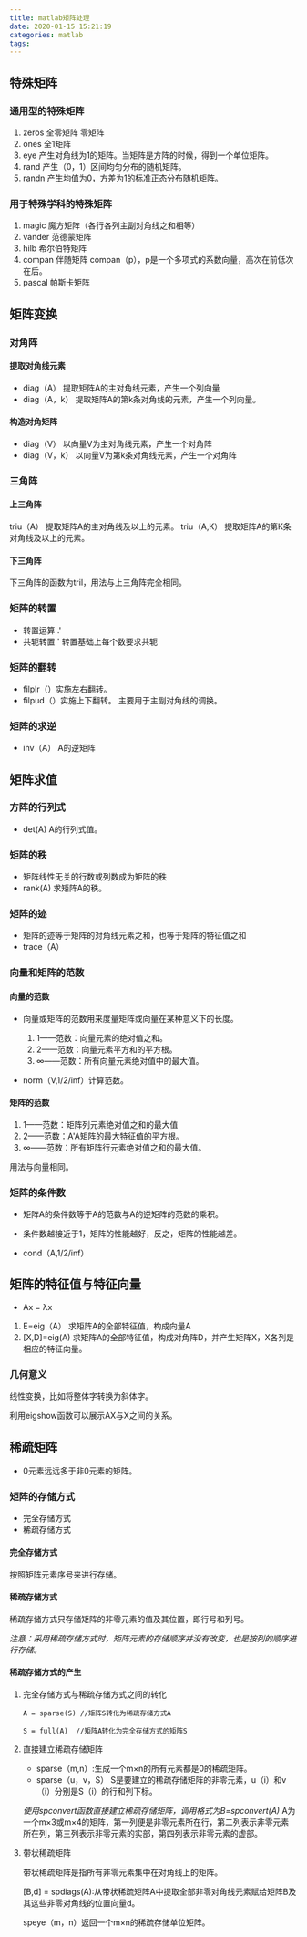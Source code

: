 ```yaml
---
title: matlab矩阵处理
date: 2020-01-15 15:21:19
categories: matlab
tags:
---
```


## 特殊矩阵

### 通用型的特殊矩阵

1. zeros 全零矩阵 零矩阵
2. ones 全1矩阵
3. eye 产生对角线为1的矩阵。当矩阵是方阵的时候，得到一个单位矩阵。
4. rand 产生（0，1）区间均匀分布的随机矩阵。
5. randn 产生均值为0，方差为1的标准正态分布随机矩阵。

### 用于特殊学科的特殊矩阵

1. magic 魔方矩阵（各行各列主副对角线之和相等）
2. vander 范德蒙矩阵
3. hilb 希尔伯特矩阵
4. compan 伴随矩阵 compan（p），p是一个多项式的系数向量，高次在前低次在后。
5. pascal 帕斯卡矩阵

## 矩阵变换

### 对角阵

#### 提取对角线元素

- diag（A） 提取矩阵A的主对角线元素，产生一个列向量
- diag（A，k） 提取矩阵A的第k条对角线的元素，产生一个列向量。

#### 构造对角矩阵

- diag（V） 以向量V为主对角线元素，产生一个对角阵
- diag（V，k） 以向量V为第k条对角线元素，产生一个对角阵

### 三角阵

#### 上三角阵

triu（A） 提取矩阵A的主对角线及以上的元素。
triu（A,K） 提取矩阵A的第K条对角线及以上的元素。

#### 下三角阵

下三角阵的函数为tril，用法与上三角阵完全相同。

### 矩阵的转置

- 转置运算 .'
- 共轭转置 '  转置基础上每个数要求共轭

### 矩阵的翻转

- filplr（）实施左右翻转。
- filpud（）实施上下翻转。
主要用于主副对角线的调换。

### 矩阵的求逆

- inv（A） A的逆矩阵

## 矩阵求值

### 方阵的行列式

- det(A) A的行列式值。

### 矩阵的秩

- 矩阵线性无关的行数或列数成为矩阵的秩
- rank(A) 求矩阵A的秩。

### 矩阵的迹

- 矩阵的迹等于矩阵的对角线元素之和，也等于矩阵的特征值之和
- trace（A）

### 向量和矩阵的范数

#### 向量的范数

- 向量或矩阵的范数用来度量矩阵或向量在某种意义下的长度。
    1. 1——范数：向量元素的绝对值之和。
    2. 2——范数：向量元素平方和的平方根。
    3. ∞——范数：所有向量元素绝对值中的最大值。

- norm（V,1/2/inf）计算范数。

#### 矩阵的范数

1. 1——范数：矩阵列元素绝对值之和的最大值
2. 2——范数：A'A矩阵的最大特征值的平方根。
3. ∞——范数：所有矩阵行元素绝对值之和的最大值。

用法与向量相同。

### 矩阵的条件数

- 矩阵A的条件数等于A的范数与A的逆矩阵的范数的乘积。
- 条件数越接近于1，矩阵的性能越好，反之，矩阵的性能越差。

- cond（A,1/2/inf）

## 矩阵的特征值与特征向量

- Ax = λx

1. E=eig（A） 求矩阵A的全部特征值，构成向量A
2. [X,D]=eig(A)  求矩阵A的全部特征值，构成对角阵D，并产生矩阵X，X各列是相应的特征向量。

### 几何意义

线性变换，比如将整体字转换为斜体字。

利用eigshow函数可以展示AX与X之间的关系。

## 稀疏矩阵

- 0元素远远多于非0元素的矩阵。

### 矩阵的存储方式

- 完全存储方式
- 稀疏存储方式

#### 完全存储方式

按照矩阵元素序号来进行存储。

#### 稀疏存储方式

稀疏存储方式只存储矩阵的非零元素的值及其位置，即行号和列号。

*注意：采用稀疏存储方式时，矩阵元素的存储顺序并没有改变，也是按列的顺序进行存储。*

#### 稀疏存储方式的产生

1. 完全存储方式与稀疏存储方式之间的转化
    
    `A = sparse(S) //矩阵S转化为稀疏存储方式A`

    `S = full(A)  //矩阵A转化为完全存储方式的矩阵S`

2. 直接建立稀疏存储矩阵

    - sparse（m,n）:生成一个m×n的所有元素都是0的稀疏矩阵。
    - sparse（u，v，S） S是要建立的稀疏存储矩阵的非零元素，u（i）和v（i）分别是S（i）的行和列下标。

    *使用spconvert函数直接建立稀疏存储矩阵，调用格式为B=spconvert(A)*
    A为一个m×3或m×4的矩阵，第一列便是非零元素所在行，第二列表示非零元素所在列，第三列表示非零元素的实部，第四列表示非零元素的虚部。

3. 带状稀疏矩阵

    带状稀疏矩阵是指所有非零元素集中在对角线上的矩阵。

    [B,d] = spdiags(A):从带状稀疏矩阵A中提取全部非零对角线元素赋给矩阵B及其这些非零对角线的位置向量d。

    speye（m，n）返回一个m×n的稀疏存储单位矩阵。

